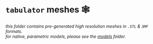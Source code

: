 # `tabulator` meshes 🕸

*this folder contains pre-generated high resolution meshes in `.STL` & `3MF` formats.*\
*for native, parametric models, please see the [models](www.com) folder.*
